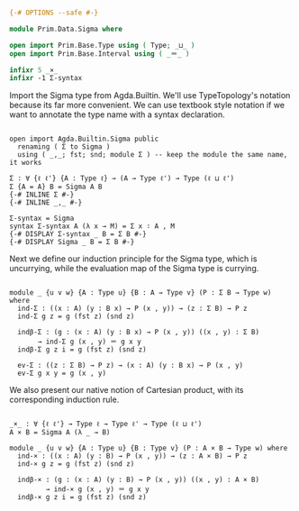 ```agda

{-# OPTIONS --safe #-}

module Prim.Data.Sigma where

open import Prim.Base.Type using ( Type; _⊔_ )
open import Prim.Base.Interval using ( _＝_ )

infixr 5 _×_
infixr -1 Σ-syntax 

```

Import the Sigma type from Agda.Builtin. We'll use TypeTopology's
notation because its far more convenient. We can use textbook style
notation if we want to annotate the type name with a syntax
declaration.

```

open import Agda.Builtin.Sigma public
  renaming ( Σ to Sigma )
  using ( _,_; fst; snd; module Σ ) -- keep the module the same name, it works

Σ : ∀ {ℓ ℓ'} {A : Type ℓ} → (A → Type ℓ') → Type (ℓ ⊔ ℓ')
Σ {A = A} B = Sigma A B
{-# INLINE Σ #-}
{-# INLINE _,_ #-}

Σ-syntax = Sigma
syntax Σ-syntax A (λ x → M) = Σ x ∶ A , M
{-# DISPLAY Σ-syntax _ B = Σ B #-}
{-# DISPLAY Sigma _ B = Σ B #-}

```

Next we define our induction principle for the Sigma type, which is
uncurrying, while the evaluation map of the Sigma type is currying.

```

module _ {u v w} {A : Type u} {B : A → Type v} (P : Σ B → Type w) where
  ind-Σ : ((x : A) (y : B x) → P (x , y)) → (z : Σ B) → P z
  ind-Σ g z = g (fst z) (snd z)

  indβ-Σ : (g : (x : A) (y : B x) → P (x , y)) ((x , y) : Σ B)
       → ind-Σ g (x , y) ＝ g x y  
  indβ-Σ g z i = g (fst z) (snd z)

  ev-Σ : ((z : Σ B) → P z) → (x : A) (y : B x) → P (x , y)
  ev-Σ g x y = g (x , y)

```

We also present our native notion of Cartesian product, with its
corresponding induction rule.

```

_×_ : ∀ {ℓ ℓ'} → Type ℓ → Type ℓ' → Type (ℓ ⊔ ℓ')
A × B = Sigma A (λ _ → B)

module _ {u v w} {A : Type u} {B : Type v} (P : A × B → Type w) where
  ind-× : ((x : A) (y : B) → P (x , y)) → (z : A × B) → P z
  ind-× g z = g (fst z) (snd z)

  indβ-× : (g : (x : A) (y : B) → P (x , y)) ((x , y) : A × B)
         → ind-× g (x , y) ＝ g x y
  indβ-× g z i = g (fst z) (snd z)
